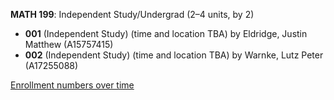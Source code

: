 **MATH 199**: Independent Study/Undergrad (2–4 units, by 2)

- **001** (Independent Study) (time and location TBA) by Eldridge, Justin Matthew (A15757415)
- **002** (Independent Study) (time and location TBA) by Warnke, Lutz Peter (A17255088)

[Enrollment numbers over time](./MATH199.tsv)
